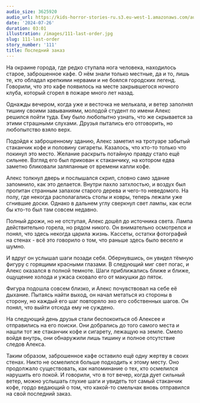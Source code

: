 ```yaml
---
audio_size: 3625920
audio_url: https://kids-horror-stories-ru.s3.eu-west-1.amazonaws.com/audio/111-last-order.mp3
date: '2024-07-26'
duration: 03:01
illustration: /images/111-last-order.jpg
slug: 111-last-order
story_number: '111'
title: Последний заказ
---
```


На окраине города, где редко ступала нога человека, находилось старое, заброшенное кафе. О нём знали только местные, да и то, лишь те, кто обладал крепкими нервами и не боялся городских легенд. Говорили, что это кафе появилось на месте закрывшегося ночного клуба, который сгорел в пожаре много лет назад.

Однажды вечером, когда уже и весточка не мелькала, и ветер заполнял тишину своими завываниями, молодой студент по имени Алекс решился пойти туда. Ему было любопытно узнать, что же скрывается за этими страшными слухами. Друзья пытались его отговорить, но любопытство взяло верх.

Подойдя к заброшенному зданию, Алекс заметил на тротуаре забытый стаканчик кофе и половину сигареты. Казалось, что кто-то только что покинул это место. Желание раскрыть потайную правду стало ещё сильнее. Взгляд его был прикован к стаканчику, на котором едва заметно бликовали заляпанные от времени капли кофе.

Алекс толкнул дверь и послышался скрип, словно само здание запомнило, как это делается. Внутри пахло затхлостью, и воздух был пропитан странным запахом старого дерева и чего-то неведомого. На полу, где некогда располагались столы и ковры, теперь лежали уже сгнившие доски. Однако в дальнем углу сверкнул свет лампы, как если бы кто-то был там совсем недавно.

Полный дрожи, но не отступая, Алекс дошёл до источника света. Лампа действительно горела, но рядом никого. Он внимательно осмотрелся и понял, что здесь некогда царила жизнь. Кассеты, остатки фотографий на стенах - всё это говорило о том, что раньше здесь было весело и шумно.

И вдруг он услышал шаги позади себя. Обернувшись, он увидел тёмную фигуру с горящими красными глазами. В следующий миг свет погас, и Алекс оказался в полной темноте. Шаги приближались ближе и ближе, ощущение холода и ужаса сковало его от макушки до пяток.

Фигура подошла совсем близко, и Алекс почувствовал на себе её дыхание. Пытаясь найти выход, он начал метаться из стороны в сторону, но каждый его шаг повторяло эхо его собственных шагов. Он понял, что выйти отсюда ему не суждено.

На следующий день друзья стали беспокоиться об Алексее и отправились на его поиски. Они добрались до того самого места и нашли тот же стаканчик кофе и сигарету, лежащую на земле. Смело войдя внутрь, они обнаружили лишь тишину и полное отсутствие следов Алекса.

Таким образом, заброшенное кафе оставило ещё одну жертву в своих стенах. Никто не осмелился больше подходить к этому месту. Оно продолжало существовать, как напоминание о тех, кто осмелился нарушить его покой. И говорили, что в тот вечер, когда дует сильный ветер, можно услышать глухие шаги и увидеть тот самый стаканчик кофе, гордо ведающий о том, что какой-то смельчак вновь отправился на свой последний заказ.